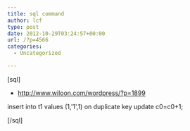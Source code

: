 ```yaml
---
title: sql command
author: lcf
type: post
date: 2012-10-29T03:24:57+00:00
url: /?p=4566
categories:
  - Uncategorized

---
```

[sql]
  
- http://www.wiloon.com/wordpress/?p=1899
  
insert into t1 values (1,'1',1) on duplicate key update c0=c0+1;

[/sql]